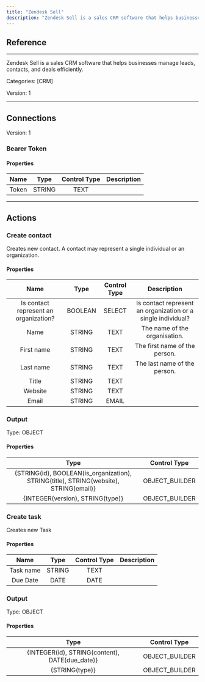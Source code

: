 ```yaml
---
title: "Zendesk Sell"
description: "Zendesk Sell is a sales CRM software that helps businesses manage leads, contacts, and deals efficiently."
---
```

## Reference
<hr />

Zendesk Sell is a sales CRM software that helps businesses manage leads, contacts, and deals efficiently.


Categories: [CRM]


Version: 1

<hr />



## Connections

Version: 1


### Bearer Token

#### Properties

|      Name      |     Type     |     Control Type     |     Description     |
|:--------------:|:------------:|:--------------------:|:-------------------:|
| Token | STRING | TEXT  |  |





<hr />





## Actions


### Create contact
Creates new contact. A contact may represent a single individual or an organization.

#### Properties

|      Name      |     Type     |     Control Type     |     Description     |
|:--------------:|:------------:|:--------------------:|:-------------------:|
| Is contact represent an organization? | BOOLEAN | SELECT  |  Is contact represent an organization or a single individual?  |
| Name | STRING | TEXT  |  The name of the organisation.  |
| First name | STRING | TEXT  |  The first name of the person.  |
| Last name | STRING | TEXT  |  The last name of the person.  |
| Title | STRING | TEXT  |  |
| Website | STRING | TEXT  |  |
| Email | STRING | EMAIL  |  |


### Output



Type: OBJECT

#### Properties

|     Type     |     Control Type     |
|:------------:|:--------------------:|
| {STRING(id), BOOLEAN(is_organization), STRING(title), STRING(website), STRING(email)} | OBJECT_BUILDER  |
| {INTEGER(version), STRING(type)} | OBJECT_BUILDER  |





### Create task
Creates new Task

#### Properties

|      Name      |     Type     |     Control Type     |     Description     |
|:--------------:|:------------:|:--------------------:|:-------------------:|
| Task name | STRING | TEXT  |  |
| Due Date | DATE | DATE  |  |


### Output



Type: OBJECT

#### Properties

|     Type     |     Control Type     |
|:------------:|:--------------------:|
| {INTEGER(id), STRING(content), DATE(due_date)} | OBJECT_BUILDER  |
| {STRING(type)} | OBJECT_BUILDER  |





